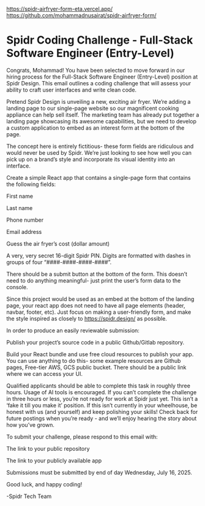 https://spidr-airfryer-form-eta.vercel.app/  
https://github.com/mohammadnusairat/spidr-airfryer-form/

# Spidr Coding Challenge - Full-Stack Software Engineer (Entry-Level)

Congrats, Mohammad! You have been selected to move forward in our hiring process for the Full-Stack Software Engineer (Entry-Level) position at Spidr Design. This email outlines a coding challenge that will assess your ability to craft user interfaces and write clean code.


Pretend Spidr Design is unveiling a new, exciting air fryer. We’re adding a landing page to our single-page website so our magnificent cooking appliance can help sell itself. The marketing team has already put together a landing page showcasing its awesome capabilities, but we need to develop a custom application to embed as an interest form at the bottom of the page. 


The concept here is entirely fictitious- these form fields are ridiculous and would never be used by Spidr. We’re just looking to see how well you can pick up on a brand’s style and incorporate its visual identity into an interface.


Create a simple React app that contains a single-page form that contains the following fields:

First name

Last name

Phone number

Email address

Guess the air fryer’s cost (dollar amount)

A very, very secret 16-digit Spidr PIN. Digits are formatted with dashes in groups of four “####-####-####-####”. 

There should be a submit button at the bottom of the form. This doesn’t need to do anything meaningful- just print the user’s form data to the console. 


Since this project would be used as an embed at the bottom of the landing page, your react app does not need to have all page elements (header, navbar, footer, etc). Just focus on making a user-friendly form, and make the style inspired as closely to https://spidr.design/ as possible.


In order to produce an easily reviewable submission:

Publish your project’s source code in a public Github/Gitlab repository.

Build your React bundle and use free cloud resources to publish your app. You can use anything to do this- some example resources are Github pages, Free-tier AWS, GCS public bucket. There should be a public link where we can access your UI. 


Qualified applicants should be able to complete this task in roughly three hours. Usage of AI tools is encouraged. If you can’t complete the challenge in three hours or less, you’re not ready for work at Spidr just yet. This isn’t a ‘fake it till you make it’ position. If this isn’t currently in your wheelhouse, be honest with us (and yourself) and keep polishing your skills! Check back for future postings when you’re ready - and we’ll enjoy hearing the story about how you’ve grown.


To submit your challenge, please respond to this email with:

The link to your public repository

The link to your publicly available app 


Submissions must be submitted by end of day Wednesday, July 16, 2025.


Good luck, and happy coding!

-Spidr Tech Team
